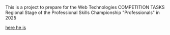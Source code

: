 This is a project to prepare for the Web Technologies COMPETITION TASKS
Regional Stage of the Professional Skills Championship "Professionals" in 2025

[here he is](materials/gaid.pdf)